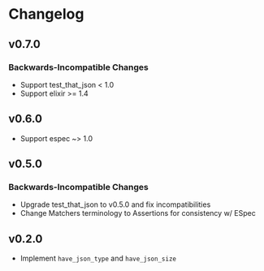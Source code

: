 # Changelog

## v0.7.0

### Backwards-Incompatible Changes

- Support test_that_json < 1.0
- Support elixir >= 1.4


## v0.6.0

- Support espec ~> 1.0


## v0.5.0

### Backwards-Incompatible Changes

- Upgrade test_that_json to v0.5.0 and fix incompatibilities
- Change Matchers terminology to Assertions for consistency w/ ESpec


## v0.2.0

- Implement `have_json_type` and `have_json_size`
